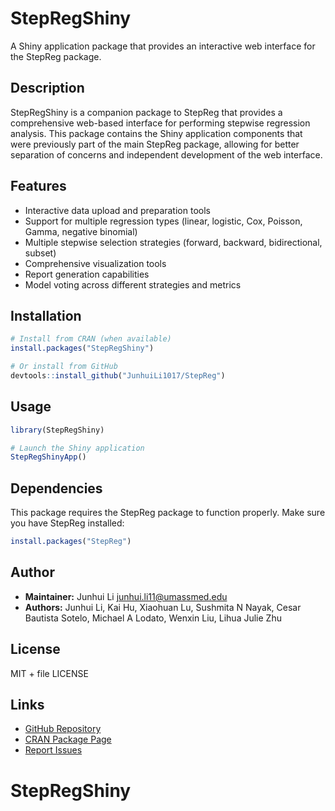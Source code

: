 # StepRegShiny

A Shiny application package that provides an interactive web interface for the StepReg package.

## Description

StepRegShiny is a companion package to StepReg that provides a comprehensive web-based interface for performing stepwise regression analysis. This package contains the Shiny application components that were previously part of the main StepReg package, allowing for better separation of concerns and independent development of the web interface.

## Features

- Interactive data upload and preparation tools
- Support for multiple regression types (linear, logistic, Cox, Poisson, Gamma, negative binomial)
- Multiple stepwise selection strategies (forward, backward, bidirectional, subset)
- Comprehensive visualization tools
- Report generation capabilities
- Model voting across different strategies and metrics

## Installation

```r
# Install from CRAN (when available)
install.packages("StepRegShiny")

# Or install from GitHub
devtools::install_github("JunhuiLi1017/StepReg")
```

## Usage

```r
library(StepRegShiny)

# Launch the Shiny application
StepRegShinyApp()
```

## Dependencies

This package requires the StepReg package to function properly. Make sure you have StepReg installed:

```r
install.packages("StepReg")
```

## Author

- **Maintainer:** Junhui Li <junhui.li11@umassmed.edu>
- **Authors:** Junhui Li, Kai Hu, Xiaohuan Lu, Sushmita N Nayak, Cesar Bautista Sotelo, Michael A Lodato, Wenxin Liu, Lihua Julie Zhu

## License

MIT + file LICENSE

## Links

- [GitHub Repository](https://github.com/JunhuiLi1017/StepReg)
- [CRAN Package Page](https://CRAN.R-project.org/package=StepReg)
- [Report Issues](https://github.com/JunhuiLi1017/StepReg/issues)
# StepRegShiny
